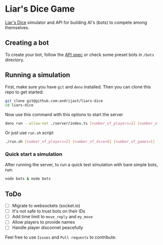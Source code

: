 
# Liar's Dice Game

[Liar's Dice](/Game%20rules.md) simulator and API for building AI's (bots) to compete among themselves.


## Creating a bot

To create your bot, follow the [API spec](/Bot%20API%20spec.md) or check some preset bots in `/bots` directory.


## Running a simulation

First, make sure you have `git` and `deno` installed. Then you can clone this repo to get started:

```bash
git clone git@github.com:andrijast/liars-dice
cd liars-dice
```

Now use this command with this options to start the server

```bash
deno run --allow-net ./server/index.ts [number_of_players=2] [number_of_dice=6] [number_of_games=1] [port=5533]
```

Or just use `run.sh` script
```bash
./run.sh [number_of_players=2] [number_of_dice=6] [number_of_games=1] [port=5533]
```

### Quick start a simulation

After running the server, to run a quick test simulation with bare simple bots, run:

```bash
node bots & node bots
```

## ToDo

- [ ] Migrate to websockets (socket.io)
- [ ] It's not safe to trust bots on their IDs
- [ ] Add time limit to `move_reply` and `my_move`
- [ ] Allow players to provide names
- [ ] Handle player disconnet peacefully

Feel free to use `Issues` and `Pull requests` to contribute.
